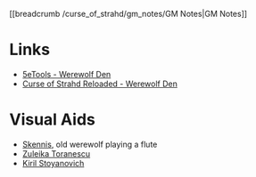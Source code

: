 [[breadcrumb /curse_of_strahd/gm_notes/GM Notes|GM Notes]]

# Links

* [5eTools - Werewolf Den](https://5e.tools/adventure.html#cos,15)
* [Curse of Strahd Reloaded - Werewolf Den](https://docs.google.com/document/d/1Y2CO7ZqbUIg5qolkRf2-Wp66D3LT3CX7doYfADlonjU/view)

# Visual Aids

* [Skennis](^curse_of_strahd/skennis.jpg), old werewolf playing a flute
* [Zuleika Toranescu](^curse_of_strahd/zuleika_toranescu.jpg)
* [Kiril Stoyanovich](^curse_of_strahd/kiril.jpg)


<script type="module">
    import { init_links } from "/js/common/visual_aid_backend.js";
    init_links();
</script>
